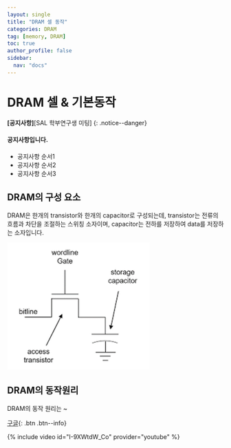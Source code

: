 ```yaml
---
layout: single
title: "DRAM 셀 동작"
categories: DRAM
tag: [memory, DRAM]
toc: true
author_profile: false
sidebar:
  nav: "docs"
---
```


# DRAM 셀 & 기본동작

**[공지사항]**[SAL 학부연구생 미팅]
{: .notice--danger}

<div class="notice--success">
<h4>공지사항입니다.</h4>
<ul>
    <li>공지사항 순서1</li>
    <li>공지사항 순서2</li>
    <li>공지사항 순서3</li>
</ul>
</div>

## DRAM의 구성 요소

DRAM은 한개의 transistor와 한개의 capacitor로 구성되는데, transistor는 전류의 흐름과 차단을 조절하는 스위칭 소자이며, capacitor는 전하를 저장하여 data를 저장하는 소자입니다. 



<img src="../images/2022-05-06-DRAM1/image-20220507004828118.png" alt="image-20220507004828118" style="zoom:33%;" />



## DRAM의 동작원리

DRAM의 동작 원리는 ~

[구글](https://google.com){: .btn .btn--info}

{% include video id="I-9XWtdW_Co" provider="youtube" %}

